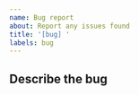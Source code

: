 ```yaml
---
name: Bug report
about: Report any issues found
title: '[bug] '
labels: bug
---
```


## Describe the bug
